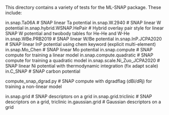 This directory contains a variety of tests for the ML-SNAP package. These include:

in.snap.Ta06A                     # SNAP linear Ta potential
in.snap.W.2940                    # SNAP linear W potential
in.snap.hybrid.WSNAP.HePair       # Hybrid overlay pair style for linear SNAP W potential and twobody tables for He-He and W-He 
in.snap.WBe.PRB2019               # SNAP linear W/Be potential
in.snap.InP.JCPA2020              # SNAP linear InP potential using chem keyword (explicit multi-element)
in.snap.Mo_Chen                   # SNAP linear Mo potential
in.snap.compute                   # SNAP compute for training a linear model
in.snap.compute.quadratic         # SNAP compute for training a quadratic model
in.snap.scale.Ni_Zuo_JCPA2020     # SNAP linear Ni potential with thermodynamic integration (fix adapt scale)
in.C_SNAP                         # SNAP carbon potential

compute_snap_dgrad.py             # SNAP compute with dgradflag (dBi/dRj) for training a non-linear model

in.snap.grid                      # SNAP descriptors on a grid
in.snap.grid.triclinic            # SNAP descriptors on a grid, triclinic
in.gaussian.grid                  # Gaussian descriptors on a grid

